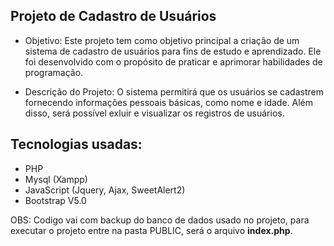 ## Projeto de Cadastro de Usuários
- Objetivo:
Este projeto tem como objetivo principal a criação de um sistema de cadastro de usuários para fins de estudo e aprendizado. Ele foi desenvolvido com o propósito de praticar e aprimorar habilidades de programação.

- Descrição do Projeto:
O sistema permitirá que os usuários se cadastrem fornecendo informações pessoais básicas, como nome e idade. Além disso, será possível exluir e visualizar os registros de usuários.

## Tecnologias usadas:

-  PHP
-  Mysql (Xampp)
-  JavaScript (Jquery, Ajax, SweetAlert2)
-  Bootstrap V5.0

OBS: Codigo vai com backup do banco de dados usado no projeto, para executar o projeto entre na pasta PUBLIC, será o arquivo **index.php**.



